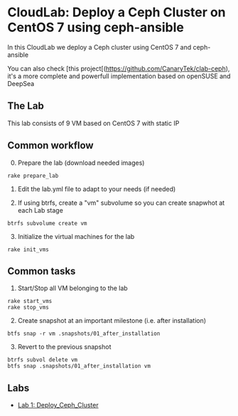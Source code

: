 # CloudLab: Deploy a Ceph Cluster on CentOS 7 using ceph-ansible

In this CloudLab we deploy a Ceph cluster using CentOS 7 and ceph-ansible

You can also check [this project[(https://github.com/CanaryTek/clab-ceph), it's a more complete and powerfull implementation based on openSUSE and DeepSea

## The Lab

This lab consists of 9 VM based on CentOS 7 with static IP

## Common workflow

  0. Prepare the lab (download needed images)

```
rake prepare_lab
```

  1. Edit the lab.yml file to adapt to your needs (if needed)

  2. If using btrfs, create a "vm" subvolume so you can create snapwhot at each Lab stage

```
btrfs subvolume create vm
```

  3. Initialize the virtual machines for the lab

```
rake init_vms
```

## Common tasks

  1. Start/Stop all VM belonging to the lab

```
rake start_vms
rake stop_vms
```

  2. Create snapshot at an important milestone (i.e. after installation)

```
btfs snap -r vm .snapshots/01_after_installation
```

  3. Revert to the previous snapshot

```
btrfs subvol delete vm
btfs snap .snapshots/01_after_installation vm
```

## Labs

  * [Lab 1: Deploy_Ceph_Cluster](labs/01_Deploy_Ceph_Cluster.md)


